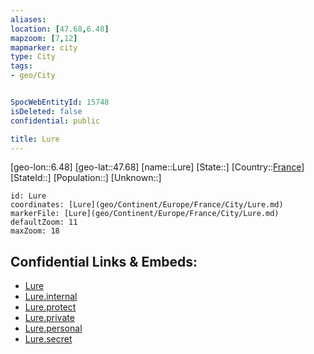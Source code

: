 ```yaml
---
aliases: 
location: [47.68,6.48]
mapzoom: [7,12] 
mapmarker: city 
type: City
tags:
- geo/City


SpocWebEntityId: 15748
isDeleted: false
confidential: public

title: Lure
---
```

[geo-lon::6.48]
[geo-lat::47.68]
[name::Lure]
[State::]
[Country::[France](geo/Continent/Europe/France.md)]
[StateId::]
[Population::]
[Unknown::]


```leaflet
id: Lure
coordinates: [Lure](geo/Continent/Europe/France/City/Lure.md)
markerFile: [Lure](geo/Continent/Europe/France/City/Lure.md)
defaultZoom: 11 
maxZoom: 18
```


## Confidential Links & Embeds: 
- [Lure](../../../../../../_public/geo/Continent/Europe/France/City/Lure.md) 
- [Lure.internal](../../../../../../_internal/geo/Continent/Europe/France/City/Lure.internal.md) 
- [Lure.protect](../../../../../../_protect/geo/Continent/Europe/France/City/Lure.protect.md) 
- [Lure.private](../../../../../../_private/geo/Continent/Europe/France/City/Lure.private.md) 
- [Lure.personal](../../../../../../_personal/geo/Continent/Europe/France/City/Lure.personal.md) 
- [Lure.secret](../../../../../../_secret/geo/Continent/Europe/France/City/Lure.secret.md) 
